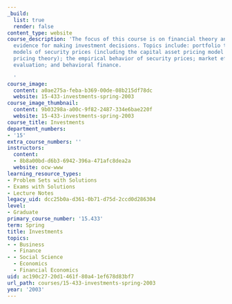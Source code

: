 ```yaml
---
_build:
  list: true
  render: false
content_type: website
course_description: 'The focus of this course is on financial theory and empirical
  evidence for making investment decisions. Topics include: portfolio theory; equilibrium
  models of security prices (including the capital asset pricing model and the arbitrage
  pricing theory); the empirical behavior of security prices; market efficiency; performance
  evaluation; and behavioral finance.

  '
course_image:
  content: a0ae275a-feba-b369-00de-08b215df78dc
  website: 15-433-investments-spring-2003
course_image_thumbnail:
  content: 9b03298a-a00c-9f82-2487-334e6bae220f
  website: 15-433-investments-spring-2003
course_title: Investments
department_numbers:
- '15'
extra_course_numbers: ''
instructors:
  content:
  - 8b8a00bd-d6b3-6942-396a-471afc8dea2a
  website: ocw-www
learning_resource_types:
- Problem Sets with Solutions
- Exams with Solutions
- Lecture Notes
legacy_uid: dcc25b0a-d361-0b71-d75d-2ccd0d286304
level:
- Graduate
primary_course_number: '15.433'
term: Spring
title: Investments
topics:
- - Business
  - Finance
- - Social Science
  - Economics
  - Financial Economics
uid: ac190c27-20d1-461f-80a4-1ef678d83bf7
url_path: courses/15-433-investments-spring-2003
year: '2003'
---
```

